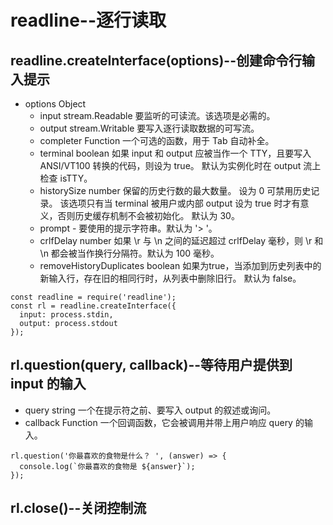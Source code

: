 # readline--逐行读取

## readline.createInterface(options)--创建命令行输入提示

- options Object
    - input stream.Readable 要监听的可读流。该选项是必需的。
    - output stream.Writable 要写入逐行读取数据的可写流。
    - completer Function 一个可选的函数，用于 Tab 自动补全。
    - terminal boolean 如果 input 和 output 应被当作一个 TTY，且要写入 ANSI/VT100 转换的代码，则设为 true。 默认为实例化时在 output 流上检查 isTTY。
    - historySize number 保留的历史行数的最大数量。 设为 0 可禁用历史记录。 该选项只有当 terminal 被用户或内部 output 设为 true 时才有意义，否则历史缓存机制不会被初始化。 默认为 30。
    - prompt - 要使用的提示字符串。默认为 '> '。
    - crlfDelay number 如果 \r 与 \n 之间的延迟超过 crlfDelay 毫秒，则 \r 和 \n 都会被当作换行分隔符。默认为 100 毫秒。
    - removeHistoryDuplicates boolean 如果为true，当添加到历史列表中的新输入行，存在旧的相同行时，从列表中删除旧行。 默认为 false。

```
const readline = require('readline');
const rl = readline.createInterface({
  input: process.stdin,
  output: process.stdout
});
```

## rl.question(query, callback)--等待用户提供到 input 的输入

- query string 一个在提示符之前、要写入 output 的叙述或询问。
- callback Function 一个回调函数，它会被调用并带上用户响应 query 的输入。

```
rl.question('你最喜欢的食物是什么？ ', (answer) => {
  console.log(`你最喜欢的食物是 ${answer}`);
});
```

## rl.close()--关闭控制流

